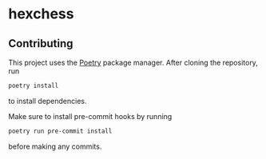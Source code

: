 # hexchess

## Contributing

This project uses the [Poetry](https://python-poetry.org) package manager.
After cloning the repository, run
```sh
poetry install
```
to install dependencies.

Make sure to install pre-commit hooks by running
```sh
poetry run pre-commit install
```
before making any commits.
